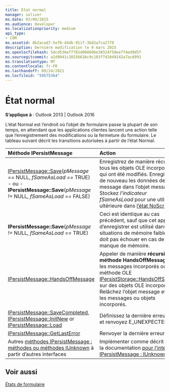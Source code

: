 ```yaml
---
title: État normal
manager: soliver
ms.date: 03/09/2015
ms.audience: Developer
ms.localizationpriority: medium
api_type:
- COM
ms.assetid: 8b2acad7-5ef8-44db-911f-3bd2a7ca2778
description: Dernière modification le 9 mars 2015
ms.openlocfilehash: 5dcd536ef7781d00869be30324f58ee7f4ed9d5f
ms.sourcegitcommit: a1d9041c20256616c9c183f7d1049142a7ac6991
ms.translationtype: MT
ms.contentlocale: fr-FR
ms.lasthandoff: 09/24/2021
ms.locfileid: "59575364"
---
```

# <a name="normal-state"></a>État normal

  
  
**S’applique à** : Outlook 2013 | Outlook 2016 
  
L’état Normal est l’endroit où l’objet de formulaire passe la plupart de son temps, en attendant que les applications clientes lancent une action telle que l’enregistrement des modifications ou la fermeture du formulaire. Le tableau suivant décrit les transitions autorisées à partir de l’état Normal.
  
|**Méthode IPersistMessage**|**Action**|**Nouvel état**|
|:-----|:-----|:-----|
|[IPersistMessage::Save](ipersistmessage-save.md)(_pMessage ==_ NULL,  _fSameAsLoad ==_ TRUE)  <br/> - ou -  <br/> **IPersistMessage::Save**(_pMessage !=_ NULL,  _fSameAsLoad ==_ FALSE)  <br/> |Enregistrez de manière récursive tous les objets OLE incorporés qui ont été modifiés. Enregistrez de nouveau les données de message dans l’objet message. Stockez _l’indicateur fSameAsLoad_ pour une utilisation ultérieure dans [l’état NoScribble.](noscribble-state.md)  <br/> |NoScribble  <br/> |
|**IPersistMessage::Save**(_pMessage !=_ NULL,  _fSameAsLoad ==_ TRUE)  <br/> |Ceci est identique au cas précédent,  sauf que cet appel d’enregistrer est utilisé dans des situations de mémoire faible et ne doit pas échouer en cas de manque de mémoire.  <br/> |NoScribble  <br/> |
|[IPersistMessage::HandsOffMessage](ipersistmessage-handsoffmessage.md) <br/> |Appeler de manière **récursive la méthode HandsOffMessage** sur les messages incorporés ou la méthode OLE [IPersistStorage::HandsOffStorage](https://msdn.microsoft.com/library/1e5ef26f-d8e7-4fa6-bfc4-19dace35314d%28Office.15%29.aspx) sur des objets OLE incorporés. Relâchez l’objet message et tous les messages ou objets incorporés.  <br/> |[HandsOffFromNormal](handsofffromnormal-state.md) <br/> |
|[IPersistMessage::SaveCompleted](ipersistmessage-savecompleted.md), [IPersistMessage::InitNew](ipersistmessage-initnew.md) or [IPersistMessage::Load](ipersistmessage-load.md) <br/> |Définissez la dernière erreur sur et renvoyez E_UNEXPECTED.  <br/> |Normal  <br/> |
|[IPersistMessage::GetLastError](ipersistmessage-getlasterror.md) <br/> |Renvoyer la dernière erreur.  <br/> |Normal  <br/> |
|Autres [méthodes IPersistMessage : méthodes ou méthodes IUnknown](ipersistmessageiunknown.md) à partir d’autres interfaces  <br/> |Implémenter comme décrit dans la documentation [pour l’interface IPersistMessage : IUnknown.](ipersistmessageiunknown.md)  <br/> |Normal  <br/> |
   
## <a name="see-also"></a>Voir aussi



[États de formulaire](form-states.md)

